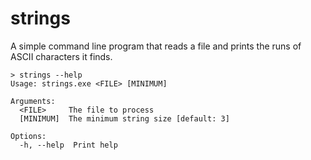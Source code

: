 # strings
A simple command line program that reads a file and prints the runs of ASCII characters it finds.

```console
> strings --help
Usage: strings.exe <FILE> [MINIMUM]

Arguments:
  <FILE>     The file to process
  [MINIMUM]  The minimum string size [default: 3]

Options:
  -h, --help  Print help
```
